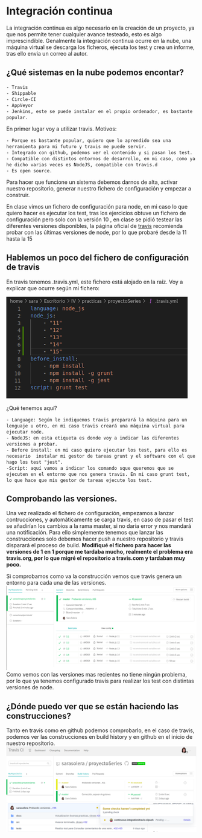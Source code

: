 # Integración continua

La integración continua es algo necesario en la creación de un proyecto, ya que nos permite tener cualquier avance testeado, esto es algo imprescindible.
Genalmente la integración continua ocurre en la nube, una máquina virtual se descarga los ficheros, ejecuta los test y crea un informe, tras ello envia un correo al autor.

## ¿Qué sistemas en la nube podemos encontar?
    - Travis
    - Shippable
    - Circle-CI
    - AppVeyor
    - Jenkins, este se puede instalar en el propio ordenador, es bastante popular.

En primer lugar voy a utilizar travis. Motivos:

    - Porque es bastante popular, quiero que lo aprendido sea una herramienta para mi futuro y travis me puede servir.
    - Integrado con github, podemos ver el contenido y si pasan los test.
    - Compatible con distintos entornos de desarrollo, en mi caso, como ya he dicho varias veces es NodeJS, compatible con travis.d
    - Es open source.

Para hacer que funcione un sistema debemos darnos de alta, activar nuestro repositorio, generar nuestro fichero de configuración y empezar a construir.

En clase vimos un fichero de configuración para node, en mi caso lo que quiero hacer es ejecutar los test, tras los ejercicios obtuve un fichero de configuración pero solo con la versión 10 , en clase se pidió testear las diferentes versiones disponibles, la página oficial de [travis](https://docs.travis-ci.com/user/languages/javascript-with-nodejs/) recomienda probar con las últimas versiones de node, por lo que probaré desde la 11 hasta la 15

## Hablemos un poco del fichero de configuración de travis
En travis tenemos .travis.yml, este fichero está alojado en la raíz. Voy a explicar que ocurre según mi fichero:

![](pic/configuracion2.png)

¿Qué tenemos aquí?

    - Language: Según le indiquemos travis preparará la máquina para un lenguaje u otro, en mi caso travis creará una máquina virtual para ejecutar node.
    - NodeJS: en esta etiqueta es donde voy a indicar las diferentes versiones a probar.
    - Before install: en mi caso quiero ejecutar los test, para ello es necesario  instalar mi gestor de tareas grunt y el software con el que hago los test "jest".
    -Script: aquí vamos a indicar los comando sque queremos que se ejecuten en el entorno que nos genera travis. En mi caso grunt test, lo que hace que mis gestor de tareas ejecute los test.

## Comprobando las versiones.
Una vez realizado el fichero de configuración, empezamos a lanzar contrucciones, y automáticamente se carga travis, en caso de pasar el test se añadirían los cambios a la rama master, si no daria error y nos mandará una notificación. Para ello simplemente tenemos que lanzar las construcciones solo debemos hacer push a nuestro repositorio y travis disparará el proceso de build. **Modifiqué el fichero para hacer las versiones de 1 en 1 porque me tardaba mucho, realmente el problema era travis.org, por lo que migré el repositorio a travis.com y tardaban muy poco.**

Si comprobamos como va la construcción vemos que travis genera un entorno para cada una de las versiones.
![](pic/versiones.png)
Como vemos con las versiones mas recientes no tiene ningún problema, por lo que ya tenemos configurado travis para realizar los test con distintas versiones de node.
## ¿Dónde puedo ver que se están haciendo las construcciones?
Tanto en travis como en github podemos comprobarlo, en el caso de travis, podemos ver las construcciones en build history y en github en el inicio de nuestro repositorio.
![](pic/comprobar_travis.png)
![](pic/comprobar_github.png)
